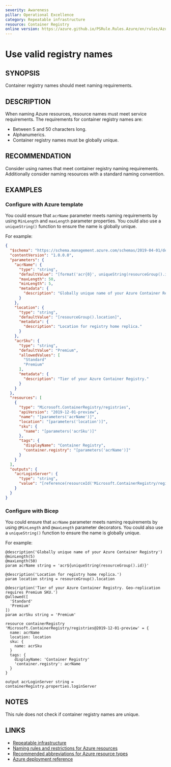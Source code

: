 ```yaml
---
severity: Awareness
pillar: Operational Excellence
category: Repeatable infrastructure
resource: Container Registry
online version: https://azure.github.io/PSRule.Rules.Azure/en/rules/Azure.ACR.Name/
---
```


# Use valid registry names

## SYNOPSIS

Container registry names should meet naming requirements.

## DESCRIPTION

When naming Azure resources, resource names must meet service requirements.
The requirements for container registry names are:

- Between 5 and 50 characters long.
- Alphanumerics.
- Container registry names must be globally unique.

## RECOMMENDATION

Consider using names that meet container registry naming requirements.
Additionally consider naming resources with a standard naming convention.

## EXAMPLES

### Configure with Azure template

You could ensure that `acrName` parameter meets naming requirements by using `MinLength` and `maxLength` parameter properties.
You could also use a `uniqueString()` function to ensure the name is globally unique.

For example:

```json
{
  "$schema": "https://schema.management.azure.com/schemas/2019-04-01/deploymentTemplate.json#",
  "contentVersion": "1.0.0.0",
  "parameters": {
    "acrName": {
      "type": "string",
      "defaultValue": "[format('acr{0}', uniqueString(resourceGroup().id))]",
      "maxLength": 50,
      "minLength": 5,
      "metadata": {
        "description": "Globally unique name of your Azure Container Registry"
      }
    },
    "location": {
      "type": "string",
      "defaultValue": "[resourceGroup().location]",
      "metadata": {
        "description": "Location for registry home replica."
      }
    },
    "acrSku": {
      "type": "string",
      "defaultValue": "Premium",
      "allowedValues": [
        "Standard"
        "Premium"
      ],
      "metadata": {
        "description": "Tier of your Azure Container Registry."
      }
    }
  },
  "resources": [
    {
      "type": "Microsoft.ContainerRegistry/registries",
      "apiVersion": "2019-12-01-preview",
      "name": "[parameters('acrName')]",
      "location": "[parameters('location')]",
      "sku": {
        "name": "[parameters('acrSku')]"
      },
      "tags": {
        "displayName": "Container Registry",
        "container.registry": "[parameters('acrName')]"
      }
    }
  ],
  "outputs": {
    "acrLoginServer": {
      "type": "string",
      "value": "[reference(resourceId('Microsoft.ContainerRegistry/registries', parameters('acrName'))).loginServer]"
    }
  }
}
```

### Configure with Bicep

You could ensure that `acrName` parameter meets naming requirements by using `@MinLength` and `@maxLength` parameter decorators.
You could also use a `uniqueString()` function to ensure the name is globally unique.

For example:

```bicep
@description('Globally unique name of your Azure Container Registry')
@minLength(5)
@maxLength(50)
param acrName string = 'acr${uniqueString(resourceGroup().id)}'

@description('Location for registry home replica.')
param location string = resourceGroup().location

@description('Tier of your Azure Container Registry. Geo-replication requires Premium SKU.')
@allowed([
  'Standard'
  'Premium'
])
param acrSku string = 'Premium'

resource containerRegistry 'Microsoft.ContainerRegistry/registries@2019-12-01-preview' = {
  name: acrName
  location: location
  sku: {
    name: acrSku
  }
  tags: {
    displayName: 'Container Registry'
    'container.registry': acrName
  }
}

output acrLoginServer string = containerRegistry.properties.loginServer
```

## NOTES

This rule does not check if container registry names are unique.

## LINKS

- [Repeatable infrastructure](https://learn.microsoft.com/azure/architecture/framework/devops/automation-infrastructure)
- [Naming rules and restrictions for Azure resources](https://docs.microsoft.com/azure/azure-resource-manager/management/resource-name-rules)
- [Recommended abbreviations for Azure resource types](https://docs.microsoft.com/azure/cloud-adoption-framework/ready/azure-best-practices/resource-abbreviations)
- [Azure deployment reference](https://docs.microsoft.com/azure/templates/microsoft.containerregistry/registries)
